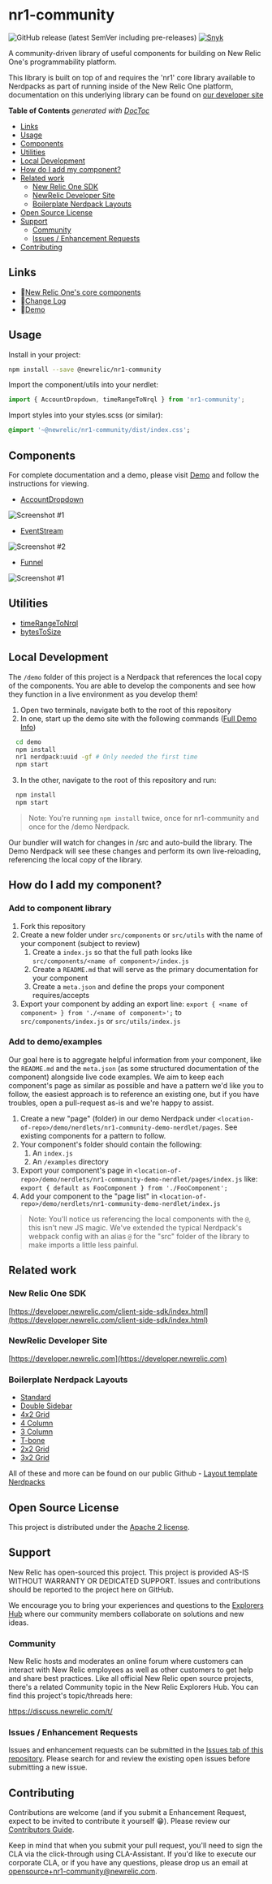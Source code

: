 # nr1-community

![GitHub release (latest SemVer including pre-releases)](https://img.shields.io/github/v/release/newrelic/nr1-community?include_prereleases&sort=semver) [![Snyk](https://snyk.io/test/github/newrelic/nr1-community/badge.svg)](https://snyk.io/test/github/newrelic/nr1-community)

A community-driven library of useful components for building on New Relic One's programmability platform.

This library is built on top of and requires the 'nr1' core library available to Nerdpacks as part of running inside of the New Relic One platform, documentation on this underlying library can be found on [our developer site](https://developer.newrelic.com/client-side-sdk/index.html)

<!-- START doctoc generated TOC please keep comment here to allow auto update -->
<!-- DON'T EDIT THIS SECTION, INSTEAD RE-RUN doctoc TO UPDATE -->
**Table of Contents**  *generated with [DocToc](https://github.com/thlorenz/doctoc)*

- [Links](#links)
- [Usage](#usage)
- [Components](#components)
- [Utilities](#utilities)
- [Local Development](#local-development)
- [How do I add my component?](#how-do-i-add-my-component)
- [Related work](#related-work)
  - [New Relic One SDK](#new-relic-one-sdk)
  - [NewRelic Developer Site](#newrelic-developer-site)
  - [Boilerplate Nerdpack Layouts](#boilerplate-nerdpack-layouts)
- [Open Source License](#open-source-license)
- [Support](#support)
  - [Community](#community)
  - [Issues / Enhancement Requests](#issues--enhancement-requests)
- [Contributing](#contributing)

<!-- END doctoc generated TOC please keep comment here to allow auto update -->

## Links

- 📘[New Relic One's core components](https://developer.newrelic.com/client-side-sdk/index.html)
- 🔨[Change Log](docs/CHANGELOG.md)
- 📓[Demo](demo/README.md)

## Usage

Install in your project:

```bash
npm install --save @newrelic/nr1-community
```

Import the component/utils into your nerdlet:

```js
import { AccountDropdown, timeRangeToNrql } from 'nr1-community';
```

Import styles into your styles.scss (or similar):

```sass
@import '~@newrelic/nr1-community/dist/index.css';
```

## Components

For complete documentation and a demo, please visit [Demo](demo/README.md) and follow the instructions for viewing.

- [AccountDropdown](src/components/AccountDropdown/README.md)

![Screenshot #1](screenshots/screenshot_AccountDropdown.png)

- [EventStream](src/components/EventStream/README.md)

![Screenshot #2](screenshots/screenshot_EventStream.png)

- [Funnel](src/components/Funnel/README.md)

![Screenshot #1](screenshots/screenshot_Funnel.png)

## Utilities

- [timeRangeToNrql](src/utils/timeRangeToNrql/README.md)
- [bytesToSize](src/utils/bytesToSize/README.md)

## Local Development

The `/demo` folder of this project is a Nerdpack that references the local copy of the components. You are able to develop the components and see how they function in a live environment as you develop them!

1. Open two terminals, navigate both to the root of this repository
2. In one, start up the demo site with the following commands ([Full Demo Info](demo/README.md))

```sh
  cd demo
  npm install
  nr1 nerdpack:uuid -gf # Only needed the first time
  npm start
```

3. In the other, navigate to the root of this repository and run:

```sh
  npm install
  npm start
```

> Note: You're running `npm install` twice, once for nr1-community and once for the /demo Nerdpack.

Our bundler will watch for changes in /src and auto-build the library. The Demo Nerdpack will see these changes and perform its own live-reloading, referencing the local copy of the library.

## How do I add my component?

### Add to component library

1. Fork this repository
1. Create a new folder under `src/components` or `src/utils` with the name of your component (subject to review)
    1. Create a `index.js` so that the full path looks like `src/components/<name of component>/index.js`
    1. Create a `README.md` that will serve as the primary documentation for your component
    1. Create a `meta.json` and define the props your component requires/accepts
1. Export your component by adding an export line: `export { <name of component> } from './<name of component>';` to `src/components/index.js` or `src/utils/index.js`

### Add to demo/examples

Our goal here is to aggregate helpful information from your component, like the `README.md` and the `meta.json` (as some structured documentation of the component) alongside live code examples. We aim to keep each component's page as similar as possible and have a pattern we'd like you to follow, the easiest approach is to reference an existing one, but if you have troubles, open a pull-request as-is and we're happy to assist.

1. Create a new "page" (folder) in our demo Nerdpack under `<location-of-repo>/demo/nerdlets/nr1-community-demo-nerdlet/pages`. See existing components for a pattern to follow.
1. Your component's folder should contain the following:
    1. An `index.js`
    1. An `/examples` directory
1. Export your component's page in `<location-of-repo>/demo/nerdlets/nr1-community-demo-nerdlet/pages/index.js` like: `export { default as FooComponent } from './FooComponent';`
1. Add your component to the "page list" in `<location-of-repo>/demo/nerdlets/nr1-community-demo-nerdlet/index.js`

> Note: You'll notice us referencing the local components with the `@`, this isn't new JS magic. We've extended the typical Nerdpack's webpack config with an alias `@` for the "src" folder of the library to make imports a little less painful.

## Related work

### New Relic One SDK

[https://developer.newrelic.com/client-side-sdk/index.html](https://developer.newrelic.com/client-side-sdk/index.html)

### NewRelic Developer Site

[https://developer.newrelic.com](https://developer.newrelic.com)

### Boilerplate Nerdpack Layouts

- [Standard](https://github.com/newrelic/nr1-nerdpack-layout-standard)
- [Double Sidebar](https://github.com/newrelic/nr1-nerdpack-layout-double-sidebar)
- [4x2 Grid](https://github.com/newrelic/nr1-nerdpack-layout-4x2-grid)
- [4 Column](https://github.com/newrelic/nr1-nerdpack-layout-4-column)
- [3 Column](https://github.com/newrelic/nr1-nerdpack-layout-3-column)
- [T-bone](https://github.com/newrelic/nr1-nerdpack-layout-t-bone)
- [2x2 Grid](https://github.com/newrelic/nr1-nerdpack-layout-2x2-grid)
- [3x2 Grid](https://github.com/newrelic/nr1-nerdpack-layout-3x2-grid)

All of these and more can be found on our public Github - [Layout template Nerdpacks](https://github.com/newrelic?utf8=%E2%9C%93&q=nr1-nerdpack-layout&type=&language=)

## Open Source License

This project is distributed under the [Apache 2 license](LICENSE).

## Support

New Relic has open-sourced this project. This project is provided AS-IS WITHOUT WARRANTY OR DEDICATED SUPPORT. Issues and contributions should be reported to the project here on GitHub.

We encourage you to bring your experiences and questions to the [Explorers Hub](https://discuss.newrelic.com) where our community members collaborate on solutions and new ideas.

### Community

New Relic hosts and moderates an online forum where customers can interact with New Relic employees as well as other customers to get help and share best practices. Like all official New Relic open source projects, there's a related Community topic in the New Relic Explorers Hub. You can find this project's topic/threads here:

https://discuss.newrelic.com/t/

### Issues / Enhancement Requests

Issues and enhancement requests can be submitted in the [Issues tab of this repository](../../issues). Please search for and review the existing open issues before submitting a new issue.

## Contributing

Contributions are welcome (and if you submit a Enhancement Request, expect to be invited to contribute it yourself :grin:). Please review our [Contributors Guide](CONTRIBUTING.md).

Keep in mind that when you submit your pull request, you'll need to sign the CLA via the click-through using CLA-Assistant. If you'd like to execute our corporate CLA, or if you have any questions, please drop us an email at opensource+nr1-community@newrelic.com.
